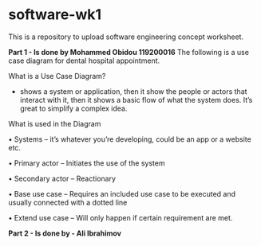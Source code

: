# software-wk1
This is a repository to upload software engineering concept worksheet.

**Part 1 - Is done by Mohammed Obidou 119200016**
The following is a use case diagram for dental hospital appointment.

What is a Use Case Diagram?
- shows a system or application, then it show the people or actors that interact with it, then it shows a basic flow of what the system does. It’s great to simplify a complex idea. 

What is used in the Diagram

•	Systems – it’s whatever you’re developing, could be an app or a website etc.

•	Primary actor – Initiates the use of the system

•	Secondary actor – Reactionary

•	Base use case – Requires an included use case to be executed and usually connected with a dotted line

•	Extend use case – Will only happen if certain requirement are met.





**Part 2 - Is done by - Ali Ibrahimov**
